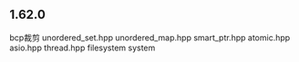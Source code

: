


## 1.62.0
bcp裁剪
unordered_set.hpp
unordered_map.hpp
smart_ptr.hpp
atomic.hpp
asio.hpp
thread.hpp
filesystem
system

